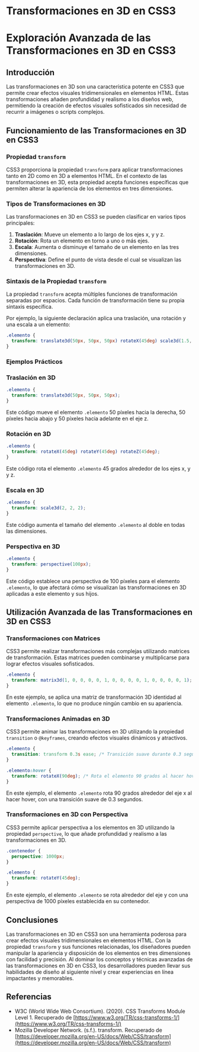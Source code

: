 # Transformaciones en 3D en CSS3

# Exploración Avanzada de las Transformaciones en 3D en CSS3

## Introducción

Las transformaciones en 3D son una característica potente en CSS3 que permite crear efectos visuales tridimensionales en elementos HTML. Estas transformaciones añaden profundidad y realismo a los diseños web, permitiendo la creación de efectos visuales sofisticados sin necesidad de recurrir a imágenes o scripts complejos.

## Funcionamiento de las Transformaciones en 3D en CSS3

### Propiedad `transform`

CSS3 proporciona la propiedad `transform` para aplicar transformaciones tanto en 2D como en 3D a elementos HTML. En el contexto de las transformaciones en 3D, esta propiedad acepta funciones específicas que permiten alterar la apariencia de los elementos en tres dimensiones.

### Tipos de Transformaciones en 3D

Las transformaciones en 3D en CSS3 se pueden clasificar en varios tipos principales:

1. **Traslación**: Mueve un elemento a lo largo de los ejes x, y y z.
2. **Rotación**: Rota un elemento en torno a uno o más ejes.
3. **Escala**: Aumenta o disminuye el tamaño de un elemento en las tres dimensiones.
4. **Perspectiva**: Define el punto de vista desde el cual se visualizan las transformaciones en 3D.

### Sintaxis de la Propiedad `transform`

La propiedad `transform` acepta múltiples funciones de transformación separadas por espacios. Cada función de transformación tiene su propia sintaxis específica.

Por ejemplo, la siguiente declaración aplica una traslación, una rotación y una escala a un elemento:

```css
.elemento {
  transform: translate3d(50px, 50px, 50px) rotateX(45deg) scale3d(1.5, 1.5, 1.5);
}
```

### Ejemplos Prácticos

### Traslación en 3D

```css
.elemento {
  transform: translate3d(50px, 50px, 50px);
}
```

Este código mueve el elemento `.elemento` 50 píxeles hacia la derecha, 50 píxeles hacia abajo y 50 píxeles hacia adelante en el eje z.

### Rotación en 3D

```css
.elemento {
  transform: rotateX(45deg) rotateY(45deg) rotateZ(45deg);
}
```

Este código rota el elemento `.elemento` 45 grados alrededor de los ejes x, y y z.

### Escala en 3D

```css
.elemento {
  transform: scale3d(2, 2, 2);
}
```

Este código aumenta el tamaño del elemento `.elemento` al doble en todas las dimensiones.

### Perspectiva en 3D

```css
.elemento {
  transform: perspective(100px);
}
```

Este código establece una perspectiva de 100 píxeles para el elemento `.elemento`, lo que afectará cómo se visualizan las transformaciones en 3D aplicadas a este elemento y sus hijos.

## Utilización Avanzada de las Transformaciones en 3D en CSS3

### Transformaciones con Matrices

CSS3 permite realizar transformaciones más complejas utilizando matrices de transformación. Estas matrices pueden combinarse y multiplicarse para lograr efectos visuales sofisticados.

```css
.elemento {
  transform: matrix3d(1, 0, 0, 0, 0, 1, 0, 0, 0, 0, 1, 0, 0, 0, 0, 1);
}
```

En este ejemplo, se aplica una matriz de transformación 3D identidad al elemento `.elemento`, lo que no produce ningún cambio en su apariencia.

### Transformaciones Animadas en 3D

CSS3 permite animar las transformaciones en 3D utilizando la propiedad `transition` o `@keyframes`, creando efectos visuales dinámicos y atractivos.

```css
.elemento {
  transition: transform 0.3s ease; /* Transición suave durante 0.3 segundos */
}

.elemento:hover {
  transform: rotateX(90deg); /* Rota el elemento 90 grados al hacer hover */
}
```

En este ejemplo, el elemento `.elemento` rota 90 grados alrededor del eje x al hacer hover, con una transición suave de 0.3 segundos.

### Transformaciones en 3D con Perspectiva

CSS3 permite aplicar perspectiva a los elementos en 3D utilizando la propiedad `perspective`, lo que añade profundidad y realismo a las transformaciones en 3D.

```css
.contenedor {
  perspective: 1000px;
}

.elemento {
  transform: rotateY(45deg);
}
```

En este ejemplo, el elemento `.elemento` se rota alrededor del eje y con una perspectiva de 1000 píxeles establecida en su contenedor.

## Conclusiones

Las transformaciones en 3D en CSS3 son una herramienta poderosa para crear efectos visuales tridimensionales en elementos HTML. Con la propiedad `transform` y sus funciones relacionadas, los diseñadores pueden manipular la apariencia y disposición de los elementos en tres dimensiones con facilidad y precisión. Al dominar los conceptos y técnicas avanzadas de las transformaciones en 3D en CSS3, los desarrolladores pueden llevar sus habilidades de diseño al siguiente nivel y crear experiencias en línea impactantes y memorables.

## Referencias

- W3C (World Wide Web Consortium). (2020). CSS Transforms Module Level 1. Recuperado de [https://www.w3.org/TR/css-transforms-1/](https://www.w3.org/TR/css-transforms-1/)
- Mozilla Developer Network. (s.f.). transform. Recuperado de [https://developer.mozilla.org/en-US/docs/Web/CSS/transform](https://developer.mozilla.org/en-US/docs/Web/CSS/transform)
